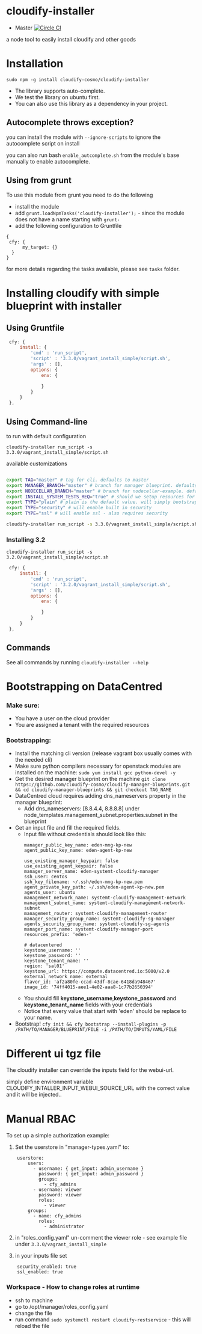 # cloudify-installer

* Master [![Circle CI](https://circleci.com/gh/cloudify-cosmo/cloudify-installer/tree/master.svg?style=shield)](https://circleci.com/gh/cloudify-cosmo/cloudify-installer/tree/master)

a node tool to easily install cloudify and other goods


# Installation

```
sudo npm -g install cloudify-cosmo/cloudify-installer
```

 - The library supports auto-complete.
 - We test the library on ubuntu first.
 - You can also use this library as a dependency in your project.

## Autocomplete throws exception?

you can install the module with `--ignore-scripts` to ignore the autocomplete script on install

you can also run bash `enable_autcomplete.sh` from the module's base manually to enable autocomplete.

## Using from grunt

To use this module from grunt you need to do the following

 - install the module
 - add `grunt.loadNpmTasks('cloudify-installer');` - since the module does not have a name starting with `grunt-`
 - add the following configuration to Gruntfile

```
{
 cfy: {
      my_target: {}
  }
}
```

for more details regarding the tasks available, please see `tasks` folder.

# Installing cloudify with simple blueprint with installer

## Using Gruntfile

```js
 cfy: {
     install: {
         'cmd' : 'run_script',
         'script' : '3.3.0/vagrant_install_simple/script.sh',
         'args' : [],
         options: {
             env: {

             }
         }
     }
 },
```
## Using Command-line

to run with default configuration

`cloudify-installer run_script -s 3.3.0/vagrant_install_simple/script.sh`

available customizations

```bash

export TAG="master" # tag for cli. defaults to master
export MANAGER_BRANCH="master" # branch for manager blueprint. defaults to $TAG
export NODECELLAR_BRANCH="master" # branch for nodecellar-example. defaults to $TAG
export INSTALL_SYSTEM_TESTS_REQ="true" # should we setup resources for tests? defaults to ''. if not empty then true.
export TYPE="plain" # plain is the default value. will simply bootstrap cloudify
export TYPE="security" # will enable built in security
export TYPE="ssl" # will enable ssl - also requires security

cloudify-installer run_script -s 3.3.0/vagrant_install_simple/script.sh

```

### Installing 3.2

`cloudify-installer run_script -s 3.2.0/vagrant_install_simple/script.sh`


```js
 cfy: {
     install: {
         'cmd' : 'run_script',
         'script' : '3.2.0/vagrant_install_simple/script.sh',
         'args' : [],
         options: {
             env: {

             }
         }
     }
 },
```

## Commands

See all commands by running `cloudify-installer --help`

# Bootstrapping on DataCentred
### Make sure:
- You have a user on the cloud provider
- You are assigned a tenant with the required resources

### Bootstrapping:
- Install the matching cli version (release vagrant box usually comes with the needed cli)
- Make sure python compilers necessary for openstack modules are installed on the machine:
    `sudo yum install gcc python-devel -y`
- Get the desired manager blueprint on the machine
    `git clone https://github.com/cloudify-cosmo/cloudify-manager-blueprints.git && cd cloudify-manager-blueprints && git checkout TAG_NAME`
- DataCentred cloud requires adding dns_nameservers property in the manager blueprint:
    - Add dns_nameservers: [8.8.4.4, 8.8.8.8]
      under node_templates.management_subnet.properties.subnet
      in the blueprint
- Get an input file and fill the required fields.
    - Input file without credentials should look like this:
        ```
        manager_public_key_name: eden-mng-kp-new
        agent_public_key_name: eden-agent-kp-new

        use_existing_manager_keypair: false
        use_existing_agent_keypair: false
        manager_server_name: eden-systemt-cloudify-manager
        ssh_user: centos
        ssh_key_filename: ~/.ssh/eden-mng-kp-new.pem
        agent_private_key_path: ~/.ssh/eden-agent-kp-new.pem
        agents_user: ubuntu
        management_network_name: systemt-cloudify-management-network
        management_subnet_name: systemt-cloudify-management-network-subnet
        management_router: systemt-cloudify-management-router
        manager_security_group_name: systemt-cloudify-sg-manager
        agents_security_group_name: systemt-cloudify-sg-agents
        manager_port_name: systemt-cloudify-manager-port
        resources_prefix: 'eden-'

        # datacentered
        keystone_username: ''
        keystone_password: ''
        keystone_tenant_name: ''
        region: 'sal01'
        keystone_url: https://compute.datacentred.io:5000/v2.0
        external_network_name: external
        flavor_id: 'af2a80fe-ccad-43df-8cae-6418da948467'
        image_id: '74ff4015-aee1-4e02-aaa8-1c77b2650394'
        ```
    - You should fill **keystone_username**,**keystone_password** and **keystone_tenant_name** fields with your credentials
    - Notice that every value that start with 'eden' should be replace to your name.
- Bootstrap!
    `cfy init && cfy bootstrap --install-plugins -p /PATH/TO/MANAGER/BLUEPRINT/FILE -i /PATH/TO/INPUTS/YAML/FILE`


# Different ui tgz file

The cloudify installer can override the inputs field for the webui-url.

simply define environment variable CLOUDIFY_INTALLER_INPUT_WEBUI_SOURCE_URL with the correct value and it will be injected..


# Manual RBAC

To set up a simple authorization example:

1. Set the userstore in "manager-types.yaml" to:

```
    userstore:
        users:
          - username: { get_input: admin_username }
            password: { get_input: admin_password }
            groups:
              - cfy_admins
          - username: viewer
            password: viewer
            roles:
              - viewer
        groups:
          - name: cfy_admins
            roles:
              - administrator
```

2. in "roles_config.yaml" un-comment the viewer role  - see example file under `3.3.0/vagrant_install_simple`

3. in your inputs file set

```
    security_enabled: true
    ssl_enabled: true
```

### Workspace - How to change roles at runtime

 - ssh to machine
 - go to /opt/manager/roles_config.yaml
 - change the file
 - run command `sudo systemctl restart cloudify-restservice` - this will reload the file

